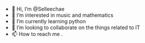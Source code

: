- 👋 Hi, I’m @Selleechae
- 👀 I’m interested in music and mathematics
- 🌱 I’m currently learning python
- 💞️ I’m looking to collaborate on the things related to IT
- 📫 How to reach me .

<!---
Selleechae/Selleechae is a ✨ special ✨ repository because its `README.md` (this file) appears on your GitHub profile.
You can click the Preview link to take a look at your changes.
--->
